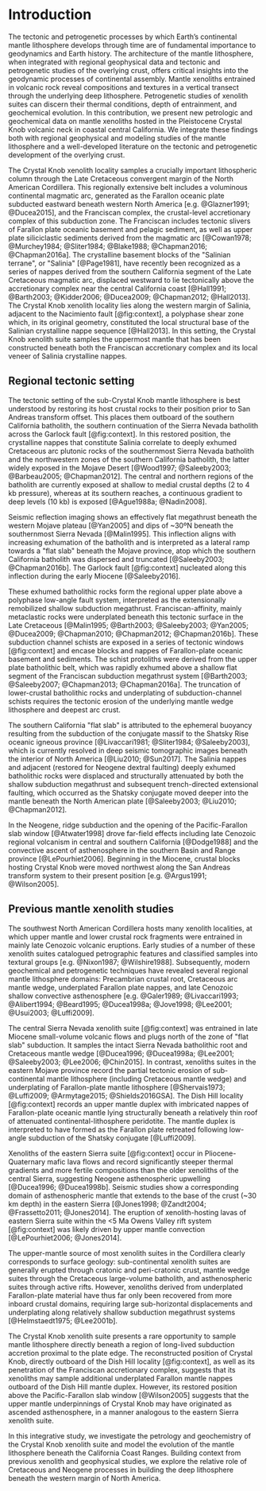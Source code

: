 Introduction
============

The tectonic and petrogenetic processes by which Earth’s continental mantle
lithosphere develops through time are of fundamental importance to geodynamics
and Earth history. The architecture of the mantle lithosphere, when integrated
with regional geophysical data and tectonic and petrogenetic studies of the
overlying crust, offers critical insights into the geodynamic processes of
continental assembly. Mantle xenoliths entrained in volcanic rock reveal
compositions and textures in a vertical transect through the underlying deep lithosphere. Petrogenetic studies of xenolith suites can discern
their thermal conditions, depth of entrainment, and geochemical evolution. In
this contribution, we present new petrologic and geochemical data on mantle
xenoliths hosted in the Pleistocene Crystal Knob volcanic neck in coastal
central California. We integrate these findings both with regional
geophysical and modeling studies of the mantle lithosphere and a well-developed
literature on the tectonic and petrogenetic development of the overlying
crust.

The Crystal Knob xenolith locality samples a crucially important lithospheric
column through the Late Cretaceous convergent margin of the North American
Cordillera. This regionally extensive belt includes a voluminous
continental magmatic arc, generated as the Farallon oceanic plate
subducted eastward beneath western North America [e.g. @Glazner1991;
@Ducea2015], and the Franciscan complex, the crustal-level accretionary complex
of this subduction zone. The Franciscan includes tectonic slivers of Farallon
plate oceanic basement and pelagic sediment, as well as upper plate
siliciclastic sediments derived from the magmatic arc [@Cowan1978;
@Murchey1984; @Sliter1984; @Blake1988; @Chapman2016; @Chapman2016a]. The
crystalline basement blocks of the "Salinian terrane", or "Salinia"
[@Page1981], have recently been recognized as a series of nappes derived from
the southern California segment of the Late Cretaceous magmatic arc, displaced
westward to lie tectonically above the accretionary complex near the central
California coast [@Hall1991; @Barth2003; @Kidder2006; @Ducea2009; @Chapman2012;
@Hall2013]. The Crystal Knob xenolith locality lies along the western margin of
Salinia, adjacent to the Nacimiento fault [@fig:context], a polyphase shear
zone which, in its original geometry, constituted the local structural base of
the Salinian crystalline nappe sequence [@Hall2013]. In this setting, the
Crystal Knob xenolith suite samples the uppermost mantle that has been
constructed beneath both the Franciscan accretionary complex and its local
veneer of Salinia crystalline nappes.

<!--[[[fig:context]]]-->

## Regional tectonic setting

The tectonic setting of the sub-Crystal Knob mantle lithosphere is best
understood by restoring its host crustal rocks to their position prior to San
Andreas transform offset. This places them outboard of the southern California
batholith, the southern continuation of the Sierra Nevada batholith across the
Garlock fault [@fig:context]. In this restored position, the crystalline nappes
that constitute Salinia correlate to deeply exhumed Cretaceous arc plutonic
rocks of the southernmost Sierra Nevada batholith and the northwestern zones of
the southern California batholith, the latter widely exposed in the Mojave
Desert [@Wood1997; @Saleeby2003; @Barbeau2005; @Chapman2012]. The central and
northern regions of the batholith are currently exposed at shallow to medial
crustal depths (2 to 4 kb pressure), whereas at its southern reaches,
a continuous gradient to deep  levels (10 kb) is exposed [@Ague1988a;
@Nadin2008].

Seismic reflection imaging shows an effectively flat megathrust beneath the
western Mojave plateau [@Yan2005] and dips of ~30ºN beneath the southernmost
Sierra Nevada [@Malin1995]. This inflection aligns with increasing exhumation
of the batholith and is interpreted as a lateral ramp towards a "flat slab"
beneath the Mojave province, atop which the southern California batholith was
dispersed and truncated [@Saleeby2003; @Chapman2016b]. The Garlock fault
[@fig:context] nucleated along this inflection during the early Miocene
[@Saleeby2016].

These exhumed batholithic rocks form the regional upper plate above a polyphase
low-angle fault system, interpreted as the extensionally remobilized shallow
subduction megathrust. Franciscan-affinity, mainly metaclastic rocks were
underplated beneath this tectonic surface in the Late Cretaceous [@Malin1995;
@Barth2003; @Saleeby2003; @Yan2005; @Ducea2009; @Chapman2010; @Chapman2012;
@Chapman2016b]. These subduction channel schists are exposed in a series of
tectonic windows [@fig:context] and encase blocks and nappes of
Farallon-plate oceanic basement and sediments. The schist protoliths were
derived from the upper plate batholithic belt, which was rapidly exhumed above
a shallow flat segment of the Franciscan subduction megathrust system
[@Barth2003; @Saleeby2007; @Chapman2013; @Chapman2016a].
The truncation of lower-crustal batholithic rocks and underplating of
subduction-channel schists requires the tectonic erosion of the underlying
mantle wedge lithosphere and deepest arc crust.

The southern California "flat slab" is attributed to the ephemeral buoyancy
resulting from the subduction of the conjugate massif to the Shatsky Rise
oceanic igneous province [@Livaccari1981; @Sliter1984; @Saleeby2003], which is
currently resolved in deep seismic tomographic images beneath the interior of
North America [@Liu2010; @Sun2017]. The Salinia nappes and adjacent (restored
for Neogene dextral faulting) deeply exhumed batholithic rocks were displaced
and structurally attenuated by both the shallow subduction megathrust and
subsequent trench-directed extensional faulting, which occurred as the Shatsky
conjugate moved deeper into the mantle beneath the North American plate
[@Saleeby2003; @Liu2010; @Chapman2012].

In the Neogene, ridge subduction and the opening of the Pacific-Farallon slab
window [@Atwater1998] drove far-field effects including late Cenozoic regional
volcanism in central and southern California [@Dodge1988] and the convective
ascent of asthenosphere in the southern Basin and Range province
[@LePourhiet2006]. Beginning in the Miocene, crustal blocks hosting Crystal
Knob were moved northwest along the San Andreas transform system to their
present position [e.g. @Argus1991; @Wilson2005].

## Previous mantle xenolith studies

The southwest North American Cordillera hosts many xenolith localities, at
which upper mantle and lower crustal rock fragments were entrained in mainly
late Cenozoic volcanic eruptions. Early studies of a number of these xenolith
suites catalogued petrographic features and classified samples into textural
groups [e.g. @Nixon1987; @Wilshire1988]. Subsequently, modern geochemical and
petrogenetic techniques have revealed several regional mantle lithosphere
domains: Precambrian crustal root, Cretaceous arc mantle wedge, underplated
Farallon plate nappes, and late Cenozoic shallow convective asthenosphere [e.g.
@Galer1989; @Livaccari1993; @Alibert1994; @Beard1995; @Ducea1998a; @Jove1998;
@Lee2001; @Usui2003; @Luffi2009].

The central Sierra Nevada xenolith suite [@fig:context] was entrained in late
Miocene small-volume volcanic flows and plugs north of the zone of "flat slab"
subduction. It samples the intact Sierra Nevada batholithic root and
Cretaceous mantle wedge [@Ducea1996; @Ducea1998a; @Lee2001;
@Saleeby2003; @Lee2006; @Chin2015]. In contrast, xenoliths suites in the
eastern Mojave province record the partial tectonic erosion of sub-continental
mantle lithosphere (including Cretaceous mantle wedge) and underplating of
Farallon-plate mantle lithosphere [@Shervais1973; @Luffi2009; @Armytage2015;
@Shields2016GSA]. The Dish Hill locality [@fig:context] records an upper mantle
duplex with imbricated nappes of Farallon-plate oceanic mantle lying
structurally beneath a relatively thin roof of attenuated
continental-lithosphere peridotite. The mantle duplex is interpreted to have
formed as the Farallon plate retreated following low-angle subduction of the
Shatsky conjugate [@Luffi2009].

Xenoliths of the eastern Sierra suite [@fig:context] occur in
Pliocene-Quaternary mafic lava flows and record significantly steeper thermal
gradients and more fertile compositions than the older xenoliths of the central
Sierra, suggesting Neogene asthenospheric upwelling [@Ducea1996; @Ducea1998b].
Seismic studies show a corresponding domain of asthenospheric mantle that
extends to the base of the crust (~30 km depth) in the eastern Sierra
[@Jones1998; @Zandt2004; @Frassetto2011; @Jones2014]. The eruption of
xenolith-hosting lavas of eastern Sierra suite within the <5 Ma Owens Valley
rift system [@fig:context] was likely driven by upper mantle convection
[@LePourhiet2006; @Jones2014].

The upper-mantle source of most xenolith suites in the Cordillera clearly
corresponds to surface geology: sub-continental xenolith suites are generally
erupted through cratonic and peri-cratonic crust, mantle wedge suites through
the Cretaceous large-volume batholith, and asthenospheric suites through active
rifts. However, xenoliths derived from underplated Farallon-plate material
have thus far only been recovered from more inboard crustal domains, requiring
large sub-horizontal displacements and underplating along relatively shallow
subduction megathrust systems [@Helmstaedt1975; @Lee2001b].

The Crystal Knob xenolith suite presents a rare opportunity to sample mantle
lithosphere directly beneath a region of long-lived subduction accretion
proximal to the plate edge. The reconstructed position of Crystal Knob,
directly outboard of the Dish Hill locality [@fig:context], as well as its
penetration of the Franciscan accretionary complex, suggests that its xenoliths
may sample additional underplated Farallon mantle nappes outboard of the Dish
Hill mantle duplex. However, its restored position above the Pacific-Farallon
slab window [@Wilson2005] suggests that the upper mantle underpinnings of
Crystal Knob may have originated as ascended asthenosphere, in a manner
analogous to the eastern Sierra xenolith suite.

In this integrative study, we investigate the petrology and geochemistry of the
Crystal Knob xenolith suite and model the evolution of the mantle lithosphere
beneath the California Coast Ranges. Building context from previous xenolith
and geophysical studies, we explore the relative role of Cretaceous and Neogene
processes in building the deep lithosphere beneath the western margin of North
America.

